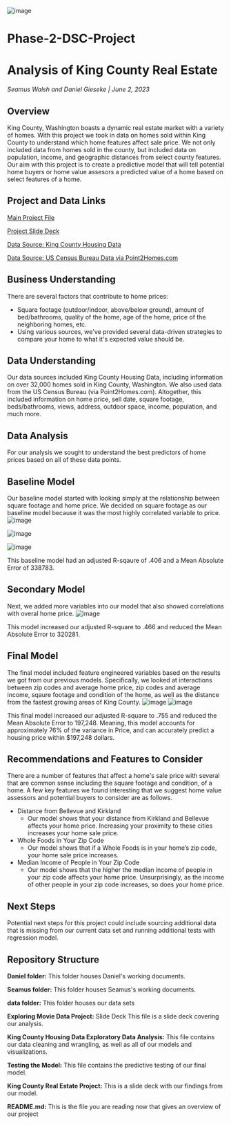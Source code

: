 ![image](https://github.com/SeamusW/Phase-2-DSC-Project/assets/32468677/53544128-e77e-4368-ae5f-492f54a53bc4)


# Phase-2-DSC-Project
# Analysis of King County Real Estate

*Seamus Walsh and Daniel Gieseke | June 2, 2023*

## Overview
King County, Washington boasts a dynamic real estate market with a variety of homes.  With this project we took in data on homes sold within King County to understand which home features affect sale price.  We not only included data from homes sold in the county, but included data on population, income, and geographic distances from select county features.  Our aim with this project is to create a predictive model that will tell potential home buyers or home value assesors a predicted value of a home based on select features of a home.

## Project and Data Links
<a href="https://github.com/SeamusW/Phase-2-DSC-Project/blob/main/King%20County%20Housing%20Data%20Exploratory%20Data%20Analysis.ipynb">Main Project File</a>

<a href="https://github.com/SeamusW/Phase-2-DSC-Project/blob/main/King%20County%20Real%20Estate%20Project.pdf">Project Slide Deck</a>

<a href="https://github.com/learn-co-curriculum/dsc-phase-2-project-v2-5/tree/main/data">Data Source: King County Housing Data</a>

<a href="https://www.point2homes.com/US/Neighborhood/WA/King-County-Demographics.html">Data Source: US Census Bureau Data via Point2Homes.com</a>

## Business Understanding
There are several factors that contribute to home prices:
<ul>
  <li>Square footage (outdoor/indoor, above/below ground), amount of bed/bathrooms, quality of the home, age of the home, price of the neighboring homes, etc.
  <li>Using various sources, we've provided several data-driven strategies to compare your home to what it's expected value should be.
</ul>

## Data Understanding
Our data sources included King County Housing Data, including information on over 32,000 homes sold in King County, Washington. We also used data from the US Census Bureau (via Point2Homes.com). Altogether, this included information on home price, sell date, square footage, beds/bathrooms, views, address, outdoor space, income, population, and much more.


## Data Analysis
For our analysis we sought to understand the best predictors of home prices based on all of these data points. 
    
## Baseline Model
Our baseline model started with looking simply at the relationship between square footage and home price. We decided on square footage as our baseline model because it was the most highly correlated variable to price.
![image](https://github.com/SeamusW/Phase-2-DSC-Project/assets/32468677/eb37e592-8483-401e-a3b6-e9b141572445)


    
![image](https://github.com/SeamusW/Phase-2-DSC-Project/assets/32468677/10d410a2-8495-44be-965b-6feeca4bd121)

    
![image](https://github.com/SeamusW/Phase-2-DSC-Project/assets/32468677/21ceda31-133d-4272-b8d2-b0e5e4622d24)

This baseline model had an adjusted R-sqaure of .406 and a Mean Absolute Error of 338783.
    
## Secondary Model
Next, we added more variables into our model that also showed correlations with overal home price.
![image](https://github.com/SeamusW/Phase-2-DSC-Project/assets/32468677/e0b63e82-57be-4349-8b7a-114566451af2)

This model increased our adjusted R-square to .466 and reduced the Mean Absolute Error to 320281.
    
## Final Model
The final model included feature engineered variables based on the results we got from our previous models. Specifically, we looked at interactions between zip codes and average home price, zip codes and average income, sqaure footage and condition of the home, as well as the distance from the fastest growing areas of King County.
![image](https://github.com/SeamusW/Phase-2-DSC-Project/assets/32468677/27aaa0e9-7706-4c00-ab42-bf9c1bd266ce)
![image](https://github.com/SeamusW/Phase-2-DSC-Project/assets/32468677/b90a8bfe-cc62-41d6-bbde-2cde99768181)

    
This final model increased our adjusted R-square to .755 and reduced the Mean Absolute Error to 197,248.
Meaning, this model accounts for approximately 76% of the variance in Price, and can accurately predict a housing price within $197,248 dollars.

## Recommendations and Features to Consider
There are a number of features that affect a home's sale price with several that are common sense including the square footage and condition, of a home.  A few key features we found interesting that we suggest home value assessors and potential buyers to consider are as follows.
<ul>
<li>Distance from Bellevue and Kirkland
<ul><li>Our model shows that your distance from Kirkland and Bellevue affects your home price.  Increasing your proximity to these cities increases your home sale price.</ul>
  
<li>Whole Foods in Your Zip Code
<ul><li>Our model shows that if a Whole Foods is in your home’s zip code, your home sale price increases.</ul>

<li>Median Income of People in Your Zip Code
<ul><li>Our model shows that the higher the median income of people in your zip code affects your home price.  Unsurprisingly, as the income of other people in your zip code increases, so does your home price.</ul>
</ul>

## Next Steps
Potential next steps for this project could include sourcing additional data that is missing from our current data set and running additional tests with regression model.

## Repository Structure
<b>Daniel folder:</b> This folder houses Daniel's working documents.

<b>Seamus folder:</b> This folder houses Seamus's working documents.

<b>data folder:</b> This folder houses our data sets

<b>Exploring Movie Data Project:</b> Slide Deck This file is a slide deck covering our analysis.

<b>King County Housing Data Exploratory Data Analysis:</b> This file contains our data cleaning and wrangling, as well as all of our models and visualizations.

<b>Testing the Model:</b> This file contains the predictive testing of our final model.

<b>King County Real Estate Project:</b> This is a slide deck with our findings from our model.
    
<b>README.md:</b> This is the file you are reading now that gives an overview of our project
